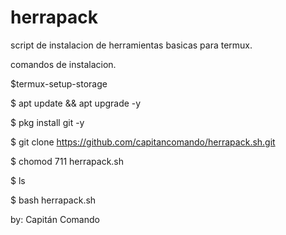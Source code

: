 # herrapack
script de  instalacion de herramientas basicas
para termux.

comandos de instalacion.

$termux-setup-storage

$ apt update && apt upgrade -y

$ pkg install git -y

$ git clone https://github.com/capitancomando/herrapack.sh.git

$ chomod 711 herrapack.sh

$ ls

$ bash herrapack.sh


by: Capitán Comando
